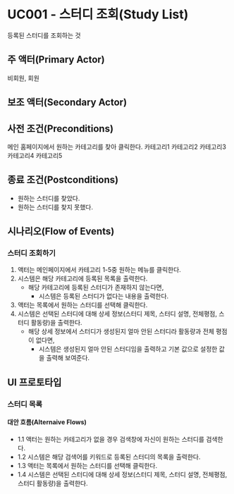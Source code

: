 # UC001 - 스터디 조회(Study List)
등록된 스터디를 조회하는 것

## 주 액터(Primary Actor)

비회원, 회원

## 보조 액터(Secondary Actor)

## 사전 조건(Preconditions)

메인 홈페이지에서 원하는 카테고리를 찾아 클릭한다.
카테고리1
카테고리2
카테고리3
카테고리4
카테고리5
## 종료 조건(Postconditions)

- 원하는 스터디를 찾았다.
- 원하는 스터디를 찾지 못했다.

## 시나리오(Flow of Events)


### 스터디 조회하기   

1. 액터는 메인페이지에서 카테고리 1-5중 원하는 메뉴를 클릭한다.
2. 시스템은 해당 카테고리에 등록된 목록을 출력한다.
    - 해당 카테고리에 등록된 스터디가 존재하지 않는다면,
        - 시스템은 등록된 스터디가 없다는 내용을 출력한다.
3. 액터는 목록에서 원하는 스터디를 선택해 클릭한다.
4. 시스템은 선택된 스터디에 대해 상세 정보(스터디 제목, 스터디 설명, 전체평점, 스터디 활동량)을 출력한다.
    - 해당 상세 정보에서 스터디가 생성된지 얼마 안된 스터디라 활동량과 전체 평점이 없다면,
        - 시스템은 생성된지 얼마 안된 스터디임을 출력하고 기본 값으로 설정한 값을 출력해 보여준다.

## UI 프로토타입

### 스터디 목록

#### 대안 흐름(Alternaive Flows)

 - 1.1 액터는 원하는 카테고리가 없을 경우 검색창에 자신이 원하는 스터디를 검색한다.
 - 1.2 시스템은 해당 검색어를 키워드로 등록된 스터디의 목록을 출력한다.
 - 1.3 액터는 목록에서 원하는 스터디를 선택해 클릭한다.
 - 1.4 시스템은 선택된 스터디에 대해 상세 정보(스터디 제목, 스터디 설명, 전체평점, 스터디 활동량)을 출력한다.

